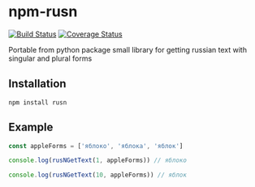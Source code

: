 
# npm-rusn

[![Build Status](https://travis-ci.org/icetemple/npm-rusn.svg?branch=master)](https://travis-ci.org/icetemple/npm-rusn)
[![Coverage Status](https://coveralls.io/repos/github/icetemple/npm-rusn/badge.svg)](https://coveralls.io/github/icetemple/npm-rusn)

Portable from python package small library for getting russian text with singular and plural forms

## Installation

`npm install rusn`


## Example

```js
const appleForms = ['яблоко', 'яблока', 'яблок']

console.log(rusNGetText(1, appleForms)) // яблоко

console.log(rusNGetText(10, appleForms)) // яблок
```
